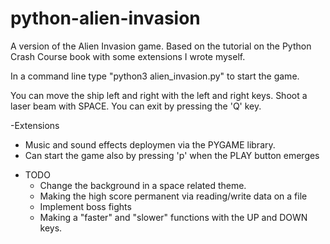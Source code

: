 # python-alien-invasion
A version of the Alien Invasion game. Based on the tutorial on the Python Crash Course book with some extensions I wrote myself.

In a command line type "python3 alien_invasion.py" to start the game. 

You can move the ship left and right with the left and right keys. Shoot a laser beam with SPACE. You can exit by pressing the 'Q' key.  

-Extensions

  * Music and sound effects deploymen via the PYGAME library.
  * Can start the game also by pressing 'p' when the PLAY button emerges

- TODO
  * Change the background in a space related theme.
  * Making the high score permanent via reading/write data on a file
  * Implement boss fights
  * Making a "faster" and "slower" functions with the UP and DOWN keys. 
